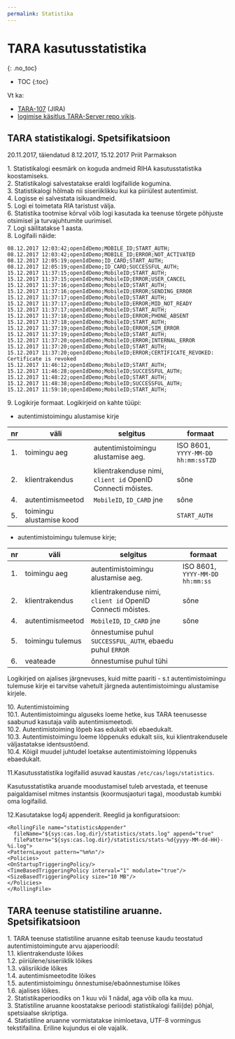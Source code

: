 ```yaml
---
permalink: Statistika
---
```


# TARA kasutusstatistika
{: .no_toc}

- TOC
{:toc}

Vt ka:
- [TARA-107](https://jira.ria.ee/browse/TARA-107) (JIRA)
- [logimise käsitlus TARA-Server repo vikis](https://github.com/e-gov/TARA-Server/wiki/Logimine). 

## TARA statistikalogi. Spetsifikatsioon

20\.11.2017, täiendatud 8.12.2017, 15.12.2017 Priit Parmakson

1\.	Statistikalogi eesmärk on koguda andmeid RIHA kasutusstatistika koostamiseks.<br>
2\.	Statistikalogi salvestatakse eraldi logifailide kogumina.<br>
3\.	Statistikalogi hõlmab nii siseriiklikku kui ka piiriülest autentimist.<br>
4\.	Logisse ei salvestata isikuandmeid.<br>
5\.	Logi ei toimetata RIA taristust välja.<br>
6\.	Statistika tootmise kõrval võib logi kasutada ka teenuse tõrgete põhjuste otsimisel ja turvajuhtumite uurimisel.<br>
7\.	Logi säilitatakse 1 aasta.<br>
8\.	Logifaili näide:

````
08.12.2017 12:03:42;openIdDemo;MOBILE_ID;START_AUTH;
08.12.2017 12:03:42;openIdDemo;MOBILE_ID;ERROR;NOT_ACTIVATED
08.12.2017 12:05:19;openIdDemo;ID_CARD;START_AUTH;
08.12.2017 12:05:19;openIdDemo;ID_CARD;SUCCESSFUL_AUTH;
15.12.2017 11:37:15;openIdDemo;MobileID;START_AUTH;
15.12.2017 11:37:15;openIdDemo;MobileID;ERROR;USER_CANCEL
15.12.2017 11:37:16;openIdDemo;MobileID;START_AUTH;
15.12.2017 11:37:16;openIdDemo;MobileID;ERROR;SENDING_ERROR
15.12.2017 11:37:17;openIdDemo;MobileID;START_AUTH;
15.12.2017 11:37:17;openIdDemo;MobileID;ERROR;MID_NOT_READY
15.12.2017 11:37:17;openIdDemo;MobileID;START_AUTH;
15.12.2017 11:37:18;openIdDemo;MobileID;ERROR;PHONE_ABSENT
15.12.2017 11:37:18;openIdDemo;MobileID;START_AUTH;
15.12.2017 11:37:19;openIdDemo;MobileID;ERROR;SIM_ERROR
15.12.2017 11:37:19;openIdDemo;MobileID;START_AUTH;
15.12.2017 11:37:20;openIdDemo;MobileID;ERROR;INTERNAL_ERROR
15.12.2017 11:37:20;openIdDemo;MobileID;START_AUTH;
15.12.2017 11:37:20;openIdDemo;MobileID;ERROR;CERTIFICATE_REVOKED: Certificate is revoked
15.12.2017 11:46:12;openIdDemo;MobileID;START_AUTH;
15.12.2017 11:46:28;openIdDemo;MobileID;SUCCESSFUL_AUTH;
15.12.2017 11:48:22;openIdDemo;MobileID;START_AUTH;
15.12.2017 11:48:38;openIdDemo;MobileID;SUCCESSFUL_AUTH;
15.12.2017 11:59:10;openIdDemo;MobileID;START_AUTH;
````

9\.	Logikirje formaat. Logikirjeid on kahte tüüpi:

- autentimistoimingu alustamise kirje

| nr	| väli |	selgitus	| formaat	|
|-----|------|------------|---------|
| 1.	| toimingu aeg	| autentimistoimingu alustamise aeg.	| ISO 8601, `YYYY-MM-DD hh:mm:ssTZD` |
| 2.	| klientrakendus	| klientrakenduse nimi, `client id` OpenID Connecti mõistes.	| sõne	|
| 4.	| autentimismeetod	| `MobileID`, `ID_CARD` jne	| sõne	|
| 5.  | toimingu alustamise kood |   | `START_AUTH` |

- autentimistoimingu tulemuse kirje;

| nr	| väli |	selgitus	| formaat	|
|-----|------|------------|---------|
| 1.	| toimingu aeg	| autentimistoimingu alustamise aeg.	| ISO 8601, `YYYY-MM-DD hh:mm:ss` |
| 2.	| klientrakendus	| klientrakenduse nimi, `client id` OpenID Connecti mõistes.	| sõne	|
| 4.	| autentimismeetod	| `MobileID`, `ID_CARD` jne	| sõne	|
| 5.  | toimingu tulemus | õnnestumise puhul `SUCCESSFUL_AUTH`, ebaedu puhul `ERROR` |  |
| 6.  | veateade | õnnestumise puhul tühi |  |
 
Logikirjed on ajalises järgnevuses, kuid mitte paariti - s.t autentimistoimingu tulemuse kirje ei tarvitse vahetult järgneda autentimistoimingu alustamise kirjele.

10\.	Autentimistoiming<br>
10\.1\.	Autentimistoimingu alguseks loeme hetke, kus TARA teenusesse saabunud kasutaja valib autentimismeetodi.<br>
10\.2\.	Autentimistoiming lõpeb kas edukalt või ebaedukalt.<br>
10\.3\.	Autentimistoimingu loeme lõppenuks edukalt siis, kui klientrakendusele väljastatakse identsustõend.<br>
10\.4\.	Kõigil muudel juhtudel loetakse autentimistoiming lõppenuks ebaedukalt.<br>

11\.Kasutusstatistika logifailid asuvad kaustas `/etc/cas/logs/statistics`.

Kasutusstatistika aruande moodustamisel tuleb arvestada, et teenuse paigaldamisel mitmes instantsis (koormusjaoturi taga), moodustab kumbki oma logifailid.

12\.Kasutatakse log4j appenderit. Reeglid ja konfiguratsioon:

````
<RollingFile name="statisticsAppender"
  fileName="${sys:cas.log.dir}/statistics/stats.log" append="true"
  filePattern="${sys:cas.log.dir}/statistics/stats-%d{yyyy-MM-dd-HH}-%i.log">
<PatternLayout pattern="%m%n"/>
<Policies>
<OnStartupTriggeringPolicy/>
<TimeBasedTriggeringPolicy interval="1" modulate="true"/>
<SizeBasedTriggeringPolicy size="10 MB"/>
</Policies>
</RollingFile>
````

## TARA teenuse statistiline aruanne. Spetsifikatsioon

1\.	TARA teenuse statistiline aruanne esitab teenuse kaudu teostatud autentimistoimingute arvu ajaperioodil:<br>
1\.1\.	klientrakenduste lõikes<br>
1\.2\.	piiriülene/siseriiklik lõikes<br>
1\.3\.	välisriikide lõikes<br>
1\.4\.	autentimismeetodite lõikes<br>
1\.5\.	autentimistoimingu õnnestumise/ebaõnnestumise lõikes<br>
1\.6\.	ajalises lõikes.<br>
2\.	Statistikaperioodiks on 1 kuu või 1 nädal, aga võib olla ka muu.<br>
3\.	Statistiline aruanne koostatakse perioodi statistikalogi faili(de) põhjal, spetsiaalse skriptiga.<br>
4\.	Statistiline aruanne vormistatakse inimloetava, UTF-8 vormingus tekstifailina. Eriline kujundus ei ole vajalik.<br>

